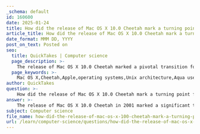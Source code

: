 ```yaml
---
_schema: default
id: 160600
date: 2025-01-24
title: How did the release of Mac OS X 10.0 Cheetah mark a turning point for Apple's operating systems?
article_title: How did the release of Mac OS X 10.0 Cheetah mark a turning point for Apple's operating systems?
date_format: MMM DD, YYYY
post_on_text: Posted on
seo:
  title: QuickTakes | Computer science
  page_description: >-
    The release of Mac OS X 10.0 Cheetah marked a pivotal transition for Apple, introducing a Unix-based architecture, a modern user interface with Aqua, compatibility solutions for legacy applications, and laying the groundwork for future OS developments.
  page_keywords: >-
    Mac OS X,Cheetah,Apple,operating systems,Unix architecture,Aqua user interface,Dock,Classic Environment,legacy applications,development foundation
author: QuickTakes
question: >-
    How did the release of Mac OS X 10.0 Cheetah mark a turning point for Apple's operating systems?
answer: >-
    The release of Mac OS X 10.0 Cheetah in 2001 marked a significant turning point for Apple's operating systems for several reasons:\n\n1. **Radical Architectural Shift**: Cheetah represented a complete departure from the Classic Mac OS (Mac OS 9), transitioning to a Unix-based architecture. This change was crucial as it provided a more stable and powerful environment, addressing many of the limitations of the previous operating system. The Unix foundation allowed for better multitasking, improved security, and a more robust system overall.\n\n2. **Modern User Interface**: Cheetah introduced the Aqua user interface, which was visually appealing and user-friendly. This new interface included features like the Dock, which allowed users to easily access applications and documents, enhancing the overall user experience. The design was a significant evolution from the Classic Mac OS, making the system more intuitive and modern.\n\n3. **Compatibility Solutions**: To ease the transition for users accustomed to Mac OS 9, Apple introduced the "Classic Environment," a compatibility layer that allowed users to run legacy applications. While this solution was not perfect and was eventually phased out, it demonstrated Apple's commitment to supporting existing users during the transition to the new operating system.\n\n4. **Foundation for Future Development**: Cheetah laid the groundwork for subsequent versions of Mac OS X, each building on the innovations introduced in this first release. Subsequent versions, such as Jaguar and Panther, expanded on the features and capabilities of Cheetah, leading to a more mature and feature-rich operating system.\n\n5. **Strategic Positioning**: The introduction of Mac OS X was part of Apple's broader strategy to revitalize its product line and appeal to a wider audience, including developers and enterprise users. By adopting a modern operating system architecture, Apple positioned itself as a serious player in the computing market, capable of competing with Windows-based systems.\n\nIn summary, the release of Mac OS X 10.0 Cheetah was a pivotal moment in Apple's history, marking the transition to a more advanced, stable, and user-friendly operating system that would shape the future of Apple's software offerings. This transition not only improved the user experience but also set the stage for Apple's resurgence in the technology market.
subject: Computer science
file_name: how-did-the-release-of-mac-os-x-100-cheetah-mark-a-turning-point-for-apples-operating-systems.md
url: /learn/computer-science/questions/how-did-the-release-of-mac-os-x-100-cheetah-mark-a-turning-point-for-apples-operating-systems
---
```


&nbsp;